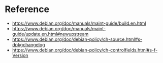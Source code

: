 # Reference

* https://www.debian.org/doc/manuals/maint-guide/build.en.html
* https://www.debian.org/doc/manuals/maint-guide/update.en.html#newupstream
* https://www.debian.org/doc/debian-policy/ch-source.html#s-dpkgchangelog
* https://www.debian.org/doc/debian-policy/ch-controlfields.html#s-f-Version